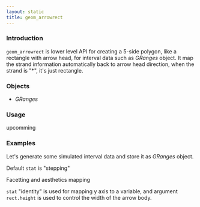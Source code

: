 ```yaml
---
layout: static
title: geom_arrowrect
---
```

<!--roptions dev='png', fig.width=8, fig.height=8, fig.path = "geom_arrowrect-" -->
<!--begin.rcode setup, message = FALSE, echo = FALSE, warning = FALSE
    render_jekyll()
    opts_knit$set(imgur.key = "7733c9b660907f0975935cc9ba657413")
    opts_knit$set(upload = TRUE)
end.rcode-->

### Introduction
`geom_arrowrect` is lower level API for creating a 5-side polygon, like a
rectangle with arrow head, for interval data such as *GRanges* object. It map
the strand information automatically back to arrow head direction, when the
strand is "\*", it's just rectangle.

### Objects
  * *GRanges*
  
### Usage
  upcomming
  
### Examples

Let's generate some simulated interval data and store it as *GRanges* object.

<!--begin.rcode message = FALSE, warning = FALSE
set.seed(1)
N <- 100
library(ggbio)
library(GenomicRanges)
## =======================================
##  simmulated GRanges
## =======================================
gr <- GRanges(seqnames = 
              sample(c("chr1", "chr2", "chr3"),
                     size = N, replace = TRUE),
              IRanges(
                      start = sample(1:300, size = N, replace = TRUE),
                      width = sample(70:75, size = N,replace = TRUE)),
              strand = sample(c("+", "-", "*"), size = N, 
                replace = TRUE),
              value = rnorm(N, 10, 3), score = rnorm(N, 100, 30),
              sample = sample(c("Normal", "Tumor"), 
                size = N, replace = TRUE),
              pair = sample(letters, size = N, 
                replace = TRUE))
end.rcode-->

Default `stat` is "stepping"

<!--begin.rcode message = FALSE, warning = FALSE
ggplot() + geom_arrowrect(gr)
end.rcode-->

Facetting and aesthetics mapping
<!--begin.rcode message = FALSE, warning = FALSE
ggplot() + geom_arrowrect(gr, facets = sample ~ seqnames, fill = "red")
end.rcode-->

`stat` "identity" is used for mapping y axis to a variable, and argument
`rect.height` is used to control the width of the arrow body. 

<!--begin.rcode message = FALSE, warning = FALSE
ggplot() + geom_arrowrect(gr, stat = "identity", aes(y = value), rect.height = 0.1)
end.rcode-->
